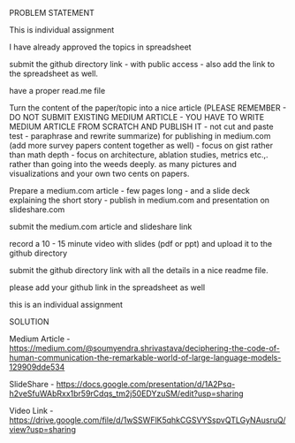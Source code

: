 PROBLEM STATEMENT

This is individual assignment

 

I have already approved the topics in spreadsheet 

 

submit the github directory link - with public access - also add the link to the spreadsheet as well. 

have a proper read.me file 

 Turn the content of the paper/topic into a nice article (PLEASE REMEMBER - DO NOT SUBMIT EXISTING MEDIUM ARTICLE - YOU HAVE TO WRITE MEDIUM ARTICLE FROM SCRATCH AND PUBLISH IT  - not cut and paste test - paraphrase and rewrite summarize)  for publishing in medium.com (add more survey papers content together as well) - focus on gist rather than math depth - focus on architecture, ablation studies, metrics etc.,. rather than going into the weeds deeply. as many pictures and visualizations and your own two cents on papers.  

Prepare a medium.com article - few pages long - and a slide deck explaining the short story - publish in medium.com and presentation on slideshare.com

 

submit the medium.com article  and slideshare link 

record a 10 - 15 minute video with slides (pdf or ppt)  and upload it to the github directory



submit the github directory link with all the details in a nice readme file.

please add your github link in the spreadsheet as well

 

this is an individual assignment 

SOLUTION 

Medium Article - https://medium.com/@soumyendra.shrivastava/deciphering-the-code-of-human-communication-the-remarkable-world-of-large-language-models-129909dde534

SlideShare - https://docs.google.com/presentation/d/1A2Psq-h2veSfuWAbRxx1br59rCdqs_tm2j50EDYzuSM/edit?usp=sharing

Video Link - https://drive.google.com/file/d/1wSSWFlK5qhkCGSVYSspvQTLGyNAusruQ/view?usp=sharing